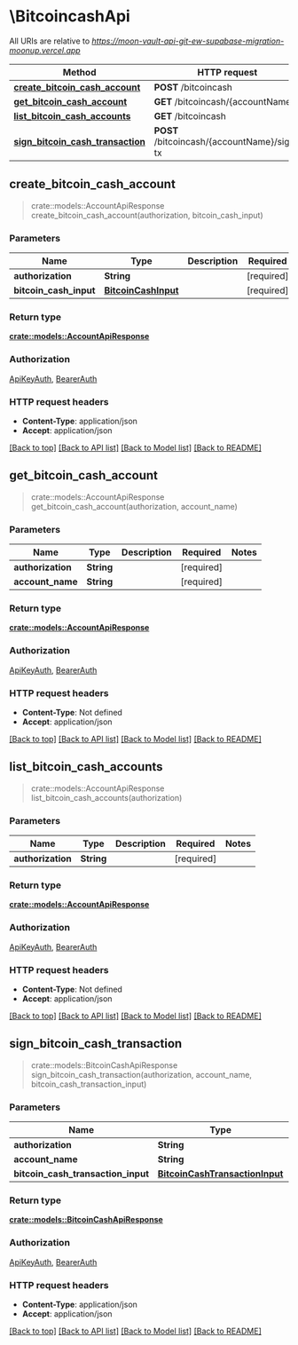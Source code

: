 # \BitcoincashApi

All URIs are relative to *https://moon-vault-api-git-ew-supabase-migration-moonup.vercel.app*

Method | HTTP request | Description
------------- | ------------- | -------------
[**create_bitcoin_cash_account**](BitcoincashApi.md#create_bitcoin_cash_account) | **POST** /bitcoincash | 
[**get_bitcoin_cash_account**](BitcoincashApi.md#get_bitcoin_cash_account) | **GET** /bitcoincash/{accountName} | 
[**list_bitcoin_cash_accounts**](BitcoincashApi.md#list_bitcoin_cash_accounts) | **GET** /bitcoincash | 
[**sign_bitcoin_cash_transaction**](BitcoincashApi.md#sign_bitcoin_cash_transaction) | **POST** /bitcoincash/{accountName}/sign-tx | 



## create_bitcoin_cash_account

> crate::models::AccountApiResponse create_bitcoin_cash_account(authorization, bitcoin_cash_input)


### Parameters


Name | Type | Description  | Required | Notes
------------- | ------------- | ------------- | ------------- | -------------
**authorization** | **String** |  | [required] |
**bitcoin_cash_input** | [**BitcoinCashInput**](BitcoinCashInput.md) |  | [required] |

### Return type

[**crate::models::AccountApiResponse**](AccountAPIResponse.md)

### Authorization

[ApiKeyAuth](../README.md#ApiKeyAuth), [BearerAuth](../README.md#BearerAuth)

### HTTP request headers

- **Content-Type**: application/json
- **Accept**: application/json

[[Back to top]](#) [[Back to API list]](../README.md#documentation-for-api-endpoints) [[Back to Model list]](../README.md#documentation-for-models) [[Back to README]](../README.md)


## get_bitcoin_cash_account

> crate::models::AccountApiResponse get_bitcoin_cash_account(authorization, account_name)


### Parameters


Name | Type | Description  | Required | Notes
------------- | ------------- | ------------- | ------------- | -------------
**authorization** | **String** |  | [required] |
**account_name** | **String** |  | [required] |

### Return type

[**crate::models::AccountApiResponse**](AccountAPIResponse.md)

### Authorization

[ApiKeyAuth](../README.md#ApiKeyAuth), [BearerAuth](../README.md#BearerAuth)

### HTTP request headers

- **Content-Type**: Not defined
- **Accept**: application/json

[[Back to top]](#) [[Back to API list]](../README.md#documentation-for-api-endpoints) [[Back to Model list]](../README.md#documentation-for-models) [[Back to README]](../README.md)


## list_bitcoin_cash_accounts

> crate::models::AccountApiResponse list_bitcoin_cash_accounts(authorization)


### Parameters


Name | Type | Description  | Required | Notes
------------- | ------------- | ------------- | ------------- | -------------
**authorization** | **String** |  | [required] |

### Return type

[**crate::models::AccountApiResponse**](AccountAPIResponse.md)

### Authorization

[ApiKeyAuth](../README.md#ApiKeyAuth), [BearerAuth](../README.md#BearerAuth)

### HTTP request headers

- **Content-Type**: Not defined
- **Accept**: application/json

[[Back to top]](#) [[Back to API list]](../README.md#documentation-for-api-endpoints) [[Back to Model list]](../README.md#documentation-for-models) [[Back to README]](../README.md)


## sign_bitcoin_cash_transaction

> crate::models::BitcoinCashApiResponse sign_bitcoin_cash_transaction(authorization, account_name, bitcoin_cash_transaction_input)


### Parameters


Name | Type | Description  | Required | Notes
------------- | ------------- | ------------- | ------------- | -------------
**authorization** | **String** |  | [required] |
**account_name** | **String** |  | [required] |
**bitcoin_cash_transaction_input** | [**BitcoinCashTransactionInput**](BitcoinCashTransactionInput.md) |  | [required] |

### Return type

[**crate::models::BitcoinCashApiResponse**](BitcoinCashAPIResponse.md)

### Authorization

[ApiKeyAuth](../README.md#ApiKeyAuth), [BearerAuth](../README.md#BearerAuth)

### HTTP request headers

- **Content-Type**: application/json
- **Accept**: application/json

[[Back to top]](#) [[Back to API list]](../README.md#documentation-for-api-endpoints) [[Back to Model list]](../README.md#documentation-for-models) [[Back to README]](../README.md)

